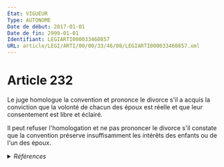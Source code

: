 ```yaml
---
État: VIGUEUR
Type: AUTONOME
Date de début: 2017-01-01
Date de fin: 2999-01-01
Identifiant: LEGIARTI000033460857
URL: article/LEGI/ARTI/00/00/33/46/08/LEGIARTI000033460857.xml
---
```


<h1>Article 232</h1>

Le juge homologue la convention et prononce le divorce s'il a acquis la
conviction que la volonté de chacun des époux est réelle et que leur
consentement est libre et éclairé.<br />

Il peut refuser l'homologation et ne pas prononcer le divorce s'il constate que
la convention préserve insuffisamment les intérêts des enfants ou de l'un des
époux.


<details>
  <summary><em>Références</em></summary>

  <h2>Articles faisant référence à l'article</h2>
  
  <ul>
    <li>
      <a href="https://legal.tricoteuses.fr//redirection/LEGIARTI000033423848?vers=git&vers=legifrance">LOI n° 2016-1547 du 18 novembre 2016 de modernisation de la justice du XXIe siècle - article 50 ENTIEREMENT_MODIF</a> DEPLACE source
    </li>
  </ul>
  
  <h2>Références faites par l'article</h2>
  
  <ul>
    <li>
      2016-11-18 DEPLACE cible <a href="https://legal.tricoteuses.fr//redirection/LEGIARTI000033423848?vers=git&vers=legifrance">LOI n° 2016-1547 du 18 novembre 2016 de modernisation de la justice du XXIe siècle - article 50 ENTIEREMENT_MODIF</a>
    </li>
    <li>
      2999-01-01 CITATION cible <a href="https://legal.tricoteuses.fr//redirection/LEGIARTI000006423175?vers=git&vers=legifrance">Code civil - article 246 AUTONOME MODIFIE, en vigueur du 1994-02-01 au 2005-01-01</a>
    </li>
    <li>
      2999-01-01 CITATION cible <a href="https://legal.tricoteuses.fr//redirection/LEGIARTI000006423363?vers=git&vers=legifrance">Code civil - article 250-1 AUTONOME VIGUEUR, en vigueur depuis le 2005-01-01</a>
    </li>
    <li>
      2999-01-01 CITATION cible <a href="https://legal.tricoteuses.fr//redirection/LEGIARTI000042911332?vers=git&vers=legifrance">Code général des impôts - article 862 AUTONOME VIGUEUR, en vigueur depuis le 2021-01-01</a>
    </li>
    <li>
      CODIFICATION source Loi 1803-03-14
    </li>
  </ul>
</details>
